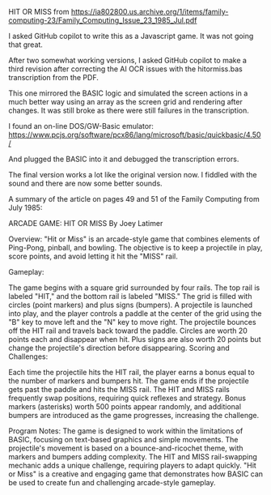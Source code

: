 HIT OR MISS from
https://ia802800.us.archive.org/1/items/family-computing-23/Family_Computing_Issue_23_1985_Jul.pdf

I asked GitHub copilot to write this as a Javascript game.  It was not going that great.

After two somewhat working versions, I asked GitHub copilot to make a third revision after correcting the AI OCR issues with the hitormiss.bas transcription from the PDF.

This one mirrored the BASIC logic and simulated the screen actions in a much better way using an array as the screen grid and rendering after changes.   It was still broke as there were still failures in the transcription.

I found an on-line DOS/GW-Basic emulator:
https://www.pcjs.org/software/pcx86/lang/microsoft/basic/quickbasic/4.50/

And plugged the BASIC into it and debugged the transcription errors.

The final version works a lot like the original version now.   I fiddled with the sound and there are now some better sounds.

A summary of the article on pages 49 and 51 of the Family Computing from July 1985:

ARCADE GAME: HIT OR MISS
By Joey Latimer

Overview:
"Hit or Miss" is an arcade-style game that combines elements of Ping-Pong, pinball, and bowling.
 The objective is to keep a projectile in play, score points, and avoid letting it hit the "MISS" rail.

Gameplay:

The game begins with a square grid surrounded by four rails.
 The top rail is labeled "HIT," and the bottom rail is labeled "MISS."
The grid is filled with circles (point markers) and plus signs (bumpers).
A projectile is launched into play, and the player controls a paddle at the center of the grid using the "B" key to move left and the "N" key to move right.
The projectile bounces off the HIT rail and travels back toward the paddle.
Circles are worth 20 points each and disappear when hit.
 Plus signs are also worth 20 points but change the projectile's direction before disappearing.
Scoring and Challenges:

Each time the projectile hits the HIT rail, the player earns a bonus equal to the number of markers and bumpers hit.
The game ends if the projectile gets past the paddle and hits the MISS rail.
The HIT and MISS rails frequently swap positions, requiring quick reflexes and strategy.
Bonus markers (asterisks) worth 500 points appear randomly, and additional bumpers are introduced as the game progresses, increasing the challenge.

Program Notes:
The game is designed to work within the limitations of BASIC, focusing on text-based graphics and simple movements.
The projectile's movement is based on a bounce-and-ricochet theme, with markers and bumpers adding complexity.
The HIT and MISS rail-swapping mechanic adds a unique challenge, requiring players to adapt quickly.
"Hit or Miss" is a creative and engaging game that demonstrates how BASIC can be used to create fun and challenging arcade-style gameplay.
